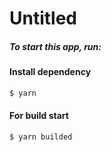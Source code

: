 # Untitled

##### To start this app, run:
#### Install dependency
```bash
$ yarn
```
#### For build start
```bash
$ yarn builded
```
